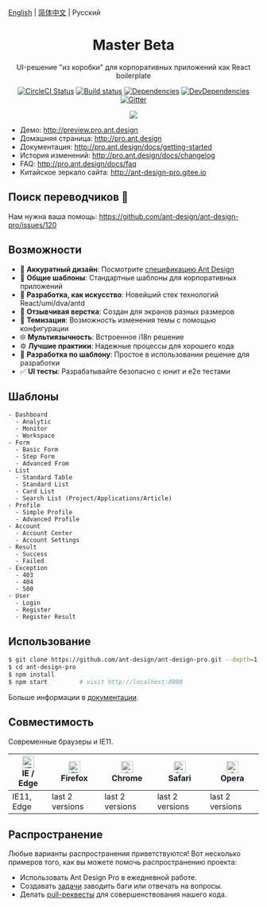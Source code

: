 [English](./README.md) | [简体中文](./README.zh-CN.md) | Русский

<h1 align="center">Master Beta</h1>

<div align="center">

UI-решение "из коробки" для корпоративных приложений как React boilerplate

[![CircleCI Status](https://circleci.com/gh/ant-design/ant-design-pro.svg?style=svg)](https://circleci.com/gh/ant-design/ant-design-pro/)
[![Build status](https://ci.appveyor.com/api/projects/status/67fxu2by3ibvqtat/branch/master?svg=true)](https://ci.appveyor.com/project/afc163/ant-design-pro/branch/master)
[![Dependencies](https://img.shields.io/david/ant-design/ant-design-pro.svg)](https://david-dm.org/ant-design/ant-design-pro)
[![DevDependencies](https://img.shields.io/david/dev/ant-design/ant-design-pro.svg)](https://david-dm.org/ant-design/ant-design-pro?type=dev)
[![Gitter](https://badges.gitter.im/ant-design/ant-design-pro.svg)](https://gitter.im/ant-design/ant-design-pro?utm_source=badge&utm_medium=badge&utm_campaign=pr-badge)

![](https://user-images.githubusercontent.com/8186664/44953195-581e3d80-aec4-11e8-8dcb-54b9db38ec11.png)

</div>

- Демо: http://preview.pro.ant.design
- Домашняя страница: http://pro.ant.design
- Документация: http://pro.ant.design/docs/getting-started
- История изменений: http://pro.ant.design/docs/changelog
- FAQ: http://pro.ant.design/docs/faq
- Китайское зеркало сайта: http://ant-design-pro.gitee.io

## Поиск переводчиков :loudspeaker:

Нам нужна ваша помощь: https://github.com/ant-design/ant-design-pro/issues/120

## Возможности

- :gem: **Аккуратный дизайн**: Посмотрите [спецификацию Ant Design](http://ant.design/)
- :triangular_ruler: **Общие шаблоны**: Стандартные шаблоны для корпоративных приложений
- :rocket: **Разработка, как искусство**: Новейший стек технологий React/umi/dva/antd
- :iphone: **Отзывчивая верстка**: Создан для экранов разных размеров
- :art: **Темизация**: Возможность изменения темы с помощью конфигурации
- :globe_with_meridians: **Мультиязычность**: Встроенное i18n решение
- :gear: **Лучшие практики**: Надежные процессы для хорошего кода
- :1234: **Разработка по шаблону**: Простое в использовании решение для разработки
- :white_check_mark: **UI тесты**: Разрабатывайте безопасно с юнит и e2e тестами

## Шаблоны

```
- Dashboard
  - Analytic
  - Monitor
  - Workspace
- Form
  - Basic Form
  - Step Form
  - Advanced From
- List
  - Standard Table
  - Standard List
  - Card List
  - Search List (Project/Applications/Article)
- Profile
  - Simple Profile
  - Advanced Profile
- Account
  - Account Center
  - Account Settings
- Result
  - Success
  - Failed
- Exception
  - 403
  - 404
  - 500
- User
  - Login
  - Register
  - Register Result
```

## Использование

```bash
$ git clone https://github.com/ant-design/ant-design-pro.git --depth=1
$ cd ant-design-pro
$ npm install
$ npm start         # visit http://localhost:8000
```

Больше информации в [документации](http://pro.ant.design/docs/getting-started).

## Совместимость

Современные браузеры и IE11.

| [<img src="https://raw.githubusercontent.com/alrra/browser-logos/master/src/edge/edge_48x48.png" alt="IE / Edge" width="24px" height="24px" />](http://godban.github.io/browsers-support-badges/)</br>IE / Edge | [<img src="https://raw.githubusercontent.com/alrra/browser-logos/master/src/firefox/firefox_48x48.png" alt="Firefox" width="24px" height="24px" />](http://godban.github.io/browsers-support-badges/)</br>Firefox | [<img src="https://raw.githubusercontent.com/alrra/browser-logos/master/src/chrome/chrome_48x48.png" alt="Chrome" width="24px" height="24px" />](http://godban.github.io/browsers-support-badges/)</br>Chrome | [<img src="https://raw.githubusercontent.com/alrra/browser-logos/master/src/safari/safari_48x48.png" alt="Safari" width="24px" height="24px" />](http://godban.github.io/browsers-support-badges/)</br>Safari | [<img src="https://raw.githubusercontent.com/alrra/browser-logos/master/src/opera/opera_48x48.png" alt="Opera" width="24px" height="24px" />](http://godban.github.io/browsers-support-badges/)</br>Opera |
| --------- | --------- | --------- | --------- | --------- |
| IE11, Edge| last 2 versions| last 2 versions| last 2 versions| last 2 versions

## Распространение

Любые варианты распространения приветствуются! Вот несколько примеров того, как вы можете помочь распространению проекта:

- Использовать Ant Design Pro в ежедневной работе.
- Создавать [задачи](http://github.com/ant-design/ant-design-pro/issues) заводить баги или отвечать на вопросы.
- Делать [pull-реквесты](http://github.com/ant-design/ant-design-pro/pulls) для совершенствования нашего кода.
